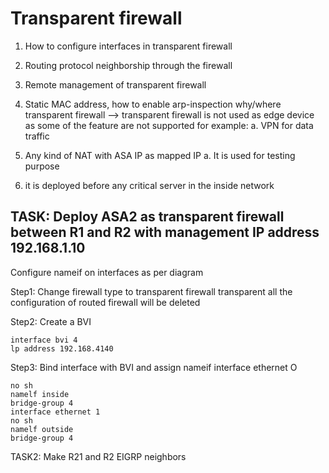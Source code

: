 # Transparent firewall

1. How to configure interfaces in transparent firewall
2. Routing protocol neighborship through the firewall
3. Remote management of transparent firewall

4. Static MAC address, how to enable arp-inspection
why/where transparent firewall
--> transparent firewall is not used as edge device as some
of the feature are not supported for example:
a. VPN for data traffic
4. Any kind of NAT with ASA IP as mapped IP
a. It is used for testing purpose
5. it is deployed before any critical server in the inside network

## TASK: Deploy ASA2 as transparent firewall between R1 and R2 with management IP address 192.168.1.10
Configure nameif on interfaces as per diagram  

Step1: Change firewall type to transparent firewall transparent all the configuration of routed firewall will be
deleted

Step2: Create a BVI

```
interface bvi 4
lp address 192.168.4140
```

Step3: Bind interface with BVI and assign nameif
interface ethernet O

```
no sh
namelf inside
bridge-group 4
interface ethernet 1
no sh
namelf outside
bridge-group 4
```

TASK2: Make R21 and R2 EIGRP neighbors
